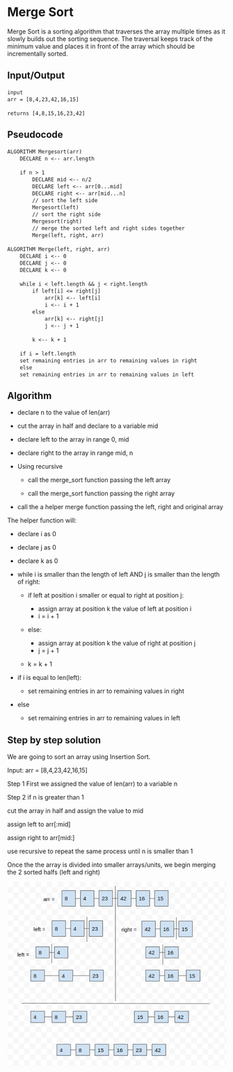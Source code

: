 # Merge Sort

Merge Sort is a sorting algorithm that traverses the array multiple times as it slowly builds out the sorting sequence. The traversal keeps track of the minimum value and places it in front of the array which should be incrementally sorted.

## Input/Output

    input 
    arr = [8,4,23,42,16,15]

    returns [4,8,15,16,23,42]

## Pseudocode

    ALGORITHM Mergesort(arr)
        DECLARE n <-- arr.length
           
        if n > 1
            DECLARE mid <-- n/2
            DECLARE left <-- arr[0...mid]
            DECLARE right <-- arr[mid...n]
            // sort the left side
            Mergesort(left)
            // sort the right side
            Mergesort(right)
            // merge the sorted left and right sides together
            Merge(left, right, arr)

    ALGORITHM Merge(left, right, arr)
        DECLARE i <-- 0
        DECLARE j <-- 0
        DECLARE k <-- 0

        while i < left.length && j < right.length
            if left[i] <= right[j]
                arr[k] <-- left[i]
                i <-- i + 1
            else
                arr[k] <-- right[j]
                j <-- j + 1
                
            k <-- k + 1

        if i = left.length
        set remaining entries in arr to remaining values in right
        else
        set remaining entries in arr to remaining values in left

## Algorithm

- declare n to the value of len(arr)

- cut the array in half and declare to a variable mid

- declare left to the array in range 0, mid

- declare right to the array in range mid, n

- Using recursive

    - call the merge_sort function passing the left array

    - call the merge_sort function passing the right array

- call the a helper merge function passing the left, right and original array

The helper function will:

- declare i as 0

- declare j as 0

- declare k as 0

- while i is smaller than the length of left AND j is smaller than the length of right:

    - if left at position i smaller or equal to right at position j:

        - assign array at position k the value of left at position i
        - i = i + 1
    - else:

        - assign array at position k the value of right at position j
        - j = j + 1

    - k = k + 1

- if i is equal to len(left):

    - set remaining entries in arr to remaining values in right
- else

     - set remaining entries in arr to remaining values in left

## Step by step solution

We are going to sort an array using Insertion Sort.

Input: arr = [8,4,23,42,16,15]

Step 1
First we assigned the value of len(arr) to a variable n

Step 2
if n is greater than 1

cut the array in half and assign the value to mid

assign left to arr[:mid]

assign right to arr[mid:]

use recursive to repeat the same process until n is smaller than 1

Once the the array is divided into smaller arrays/units, we begin merging the 2 sorted halfs (left and right)

![](../assets/merge_sort.png)